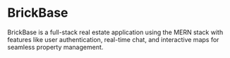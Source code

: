 # BrickBase
BrickBase is a full-stack real estate application using the MERN stack with features like user authentication, real-time chat, and interactive maps for seamless property management.
